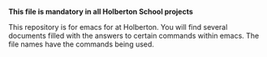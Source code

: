 **This file is mandatory in all Holberton School projects**

This repository is for emacs for at Holberton. You will find several documents filled with the answers to certain commands within emacs.
The file names have the commands being used. 